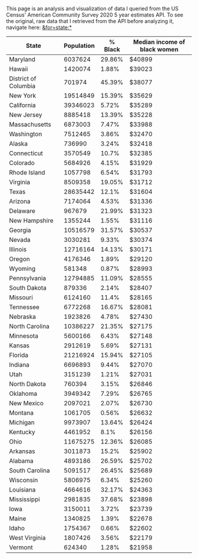 This page is an analysis and visualization of data I queried from the US Census' American Community Survey 2020 5 year estimates API. To see the original, raw data that I retrieved from the API before analyzing it, navigate here: [&for=state:*](&for=state:*)

|State|Population|% Black|Median income of black women|
|---|---|---|---|
|Maryland|6037624|29.86%|$40899|
|Hawaii|1420074|1.88%|$39023|
|District of Columbia|701974|45.39%|$38077|
|New York|19514849|15.39%|$35629|
|California|39346023|5.72%|$35289|
|New Jersey|8885418|13.39%|$35228|
|Massachusetts|6873003|7.47%|$33988|
|Washington|7512465|3.86%|$32470|
|Alaska|736990|3.24%|$32418|
|Connecticut|3570549|10.7%|$32385|
|Colorado|5684926|4.15%|$31929|
|Rhode Island|1057798|6.54%|$31793|
|Virginia|8509358|19.05%|$31712|
|Texas|28635442|12.1%|$31604|
|Arizona|7174064|4.53%|$31336|
|Delaware|967679|21.99%|$31323|
|New Hampshire|1355244|1.55%|$31116|
|Georgia|10516579|31.57%|$30537|
|Nevada|3030281|9.33%|$30374|
|Illinois|12716164|14.13%|$30171|
|Oregon|4176346|1.89%|$29120|
|Wyoming|581348|0.87%|$28993|
|Pennsylvania|12794885|11.09%|$28555|
|South Dakota|879336|2.14%|$28407|
|Missouri|6124160|11.4%|$28165|
|Tennessee|6772268|16.67%|$28081|
|Nebraska|1923826|4.78%|$27430|
|North Carolina|10386227|21.35%|$27175|
|Minnesota|5600166|6.43%|$27148|
|Kansas|2912619|5.69%|$27131|
|Florida|21216924|15.94%|$27105|
|Indiana|6696893|9.44%|$27070|
|Utah|3151239|1.21%|$27031|
|North Dakota|760394|3.15%|$26846|
|Oklahoma|3949342|7.29%|$26765|
|New Mexico|2097021|2.07%|$26730|
|Montana|1061705|0.56%|$26632|
|Michigan|9973907|13.64%|$26424|
|Kentucky|4461952|8.1%|$26156|
|Ohio|11675275|12.36%|$26085|
|Arkansas|3011873|15.2%|$25902|
|Alabama|4893186|26.59%|$25702|
|South Carolina|5091517|26.45%|$25689|
|Wisconsin|5806975|6.34%|$25260|
|Louisiana|4664616|32.17%|$24363|
|Mississippi|2981835|37.68%|$23898|
|Iowa|3150011|3.72%|$23739|
|Maine|1340825|1.39%|$22678|
|Idaho|1754367|0.66%|$22602|
|West Virginia|1807426|3.56%|$22179|
|Vermont|624340|1.28%|$21958|
